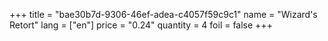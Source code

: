 +++
title = "bae30b7d-9306-46ef-adea-c4057f59c9c1"
name = "Wizard's Retort"
lang = ["en"]
price = "0.24"
quantity = 4
foil = false
+++
